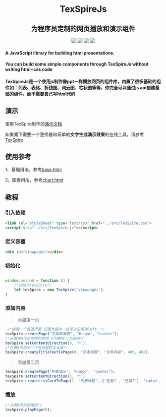 
<div align="center">
    <h1 >TexSpireJs</h1> 
</div>

<div align="center">
    <h2>为程序员定制的网页播放和演示组件</h2> 
</div>

<div align="center">
    <img src='https://gitee.com/huoyo/tex-spire-js/badge/star.svg'>
    <img src='https://shields.io/badge/version-1.0.0-green.svg'>
    <img src='https://shields.io/badge/author-Chang Zhang-dbab09.svg'>
    <img src='https://shields.io/badge/dependencies-echarts.js-r.svg'>
</div>

<h4>A JavaScript library for building html presentations.</h4>
<h4>You can build some simple components through TexSpireJs without writing html+css code</h4>

<h4>TexSpireJs是一个使用js制作像ppt一样播放网页的组件库，内置了很多基础的组件如：列表、表格、折线图、词云图、柱状图等等，你完全可以通过js api创建基础的组件，而不需要自己写html代码</h4>

## 演示

使用TexSpire制作的[演示文档](http://www.texspire.cn/view/4872afc97a974e1e8e35b26c5b4f853a?fullscreen=true&staticnavmenu=true&sc=gitee)

如果阁下需要一个更优雅和简单的**文字生成演示效果**的在线工具，请参考[TexSpire](http://www.texspire.cn?sc=gitee)

## 使用参考

1、基础用法，参考[base.html](demo/base.html)

2、图表用法，参考[chart.html](demo/chart.html)

## 教程

### 引入依赖

```html
<link rel="styleSheet" type="text/css" href="../src/TexSpire.css">
<script src="../src/TexSpire.js"></script>
```

### 定义容器

```html
<div id="viewpages"></div>
```

### 初始化

```javascript

window.onload = function () {
    /*初始化TexSpire*/
    let texSpire = new TexSpire('viewpages');
}
```

### 添加内容

> 添加第一页

```javascript
 /*创建一个普通页面 设置为居中（也可以设置为left）*/
texSpire.createPage("文本框演示", "Huoyo", "center");
/*设置第0页组件排列方向 h为横向 v为纵向*/
texSpire.setContentDirection(0, 'h');
/*在第0页添加一个有标题的文本框*/
texSpire.createTitleTextToPage(0, "文本标题", "文本内容", 400, 400);

```

> 添加第二页

```javascript
texSpire.createPage("列表演示", "Huoyo", "center");
texSpire.setContentDirection(1, 'h')
texSpire.createListCardToPage(1, "列表标题", ['任务1', '任务2'], 'radio', 400, 400)

```

### 播放

```javascript
/*从第0页开始播放*/
texSpire.playPage(0);
```